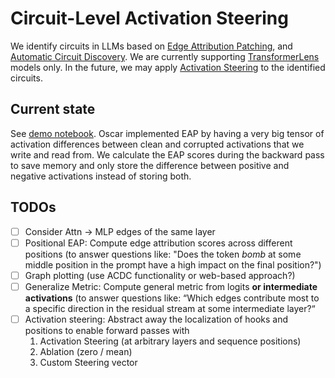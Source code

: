 # Circuit-Level Activation Steering

We identify circuits in LLMs based on [Edge Attribution Patching](https://arxiv.org/abs/2310.10348), and [Automatic Circuit Discovery](https://arxiv.org/abs/2304.14997). We are currently supporting [TransformerLens](https://github.com/neelnanda-io/TransformerLens) models only. In the future, we may apply [Activation Steering](https://arxiv.org/abs/2308.10248) to the identified circuits.

## Current state
See [demo notebook](https://github.com/canrager/clas/blob/main/first_implementation_demo/demo.ipynb). Oscar implemented EAP by having a very big tensor of activation differences between clean and corrupted activations that we write and read from. We calculate the EAP scores during the backward pass to save memory and only store the difference between positive and negative activations instead of storing both. 

## TODOs
- [ ] Consider Attn -> MLP edges of the same layer
- [ ] Positional EAP: Compute edge attribution scores across different positions (to answer questions like: "Does the token *bomb* at some middle position in the prompt have a high impact on the final position?")
- [ ] Graph plotting (use ACDC functionality or web-based approach?)
- [ ] Generalize Metric: Compute general metric from logits **or intermediate activations** (to answer questions like: “Which edges contribute most to a specific direction in the residual stream at some intermediate layer?“
- [ ] Activation steering: Abstract away the localization of hooks and positions to enable forward passes with
    1. Activation Steering (at arbitrary layers and sequence positions)
    2. Ablation (zero / mean)
    3. Custom Steering vector
